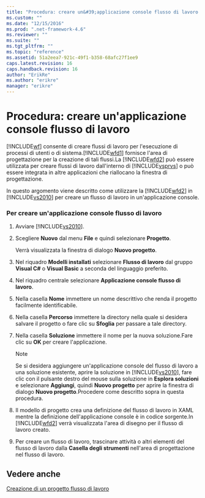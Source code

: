 ```yaml
---
title: "Procedura: creare un&#39;applicazione console flusso di lavoro | Microsoft Docs"
ms.custom: ""
ms.date: "12/15/2016"
ms.prod: ".net-framework-4.6"
ms.reviewer: ""
ms.suite: ""
ms.tgt_pltfrm: ""
ms.topic: "reference"
ms.assetid: 51a2eea7-921c-49f1-b358-68afc27f1ee9
caps.latest.revision: 16
caps.handback.revision: 16
author: "ErikRe"
ms.author: "erikre"
manager: "erikre"
---
```

# Procedura: creare un&#39;applicazione console flusso di lavoro
[!INCLUDE[wf](../workflow-designer/includes/wf_md.md)] consente di creare flussi di lavoro per l'esecuzione di processi di utenti o di sistema.[!INCLUDE[wfd1](../workflow-designer/includes/wfd1_md.md)] fornisce l'area di progettazione per la creazione di tali flussi.La [!INCLUDE[wfd2](../workflow-designer/includes/wfd2_md.md)] può essere utilizzata per creare flussi di lavoro dall'interno di [!INCLUDE[vsprvs](../code-quality/includes/vsprvs_md.md)] o può essere integrata in altre applicazioni che riallocano la finestra di progettazione.  
  
 In questo argomento viene descritto come utilizzare la [!INCLUDE[wfd2](../workflow-designer/includes/wfd2_md.md)] in [!INCLUDE[vs2010](../modeling/includes/vs2010_md.md)] per creare un flusso di lavoro in un'applicazione console.  
  
### Per creare un'applicazione console flusso di lavoro  
  
1.  Avviare [!INCLUDE[vs2010](../modeling/includes/vs2010_md.md)].  
  
2.  Scegliere **Nuovo** dal menu **File** e quindi selezionare **Progetto**.  
  
     Verrà visualizzata la finestra di dialogo **Nuovo progetto**.  
  
3.  Nel riquadro **Modelli installati** selezionare **Flusso di lavoro** dal gruppo **Visual C\#** o **Visual Basic** a seconda del linguaggio preferito.  
  
4.  Nel riquadro centrale selezionare **Applicazione console flusso di lavoro**.  
  
5.  Nella casella **Nome** immettere un nome descrittivo che renda il progetto facilmente identificabile.  
  
6.  Nella casella **Percorso** immettere la directory nella quale si desidera salvare il progetto o fare clic su **Sfoglia** per passare a tale directory.  
  
7.  Nella casella **Soluzione** immettere il nome per la nuova soluzione.Fare clic su **OK** per creare l'applicazione.  
  
    > [!NOTE]
    >  Se si desidera aggiungere un'applicazione console del flusso di lavoro a una soluzione esistente, aprire la soluzione in [!INCLUDE[vs2010](../modeling/includes/vs2010_md.md)], fare clic con il pulsante destro del mouse sulla soluzione in **Esplora soluzioni** e selezionare **Aggiungi**, quindi **Nuovo progetto** per aprire la finestra di dialogo **Nuovo progetto**.Procedere come descritto sopra in questa procedura.  
  
8.  Il modello di progetto crea una definizione del flusso di lavoro in XAML mentre la definizione dell'applicazione console è in codice sorgente.In [!INCLUDE[wfd2](../workflow-designer/includes/wfd2_md.md)] verrà visualizzata l'area di disegno per il flusso di lavoro creato.  
  
9. Per creare un flusso di lavoro, trascinare attività o altri elementi del flusso di lavoro dalla **Casella degli strumenti** nell'area di progettazione nel flusso di lavoro.  
  
## Vedere anche  
 [Creazione di un progetto flusso di lavoro](../workflow-designer/creating-a-workflow-project.md)